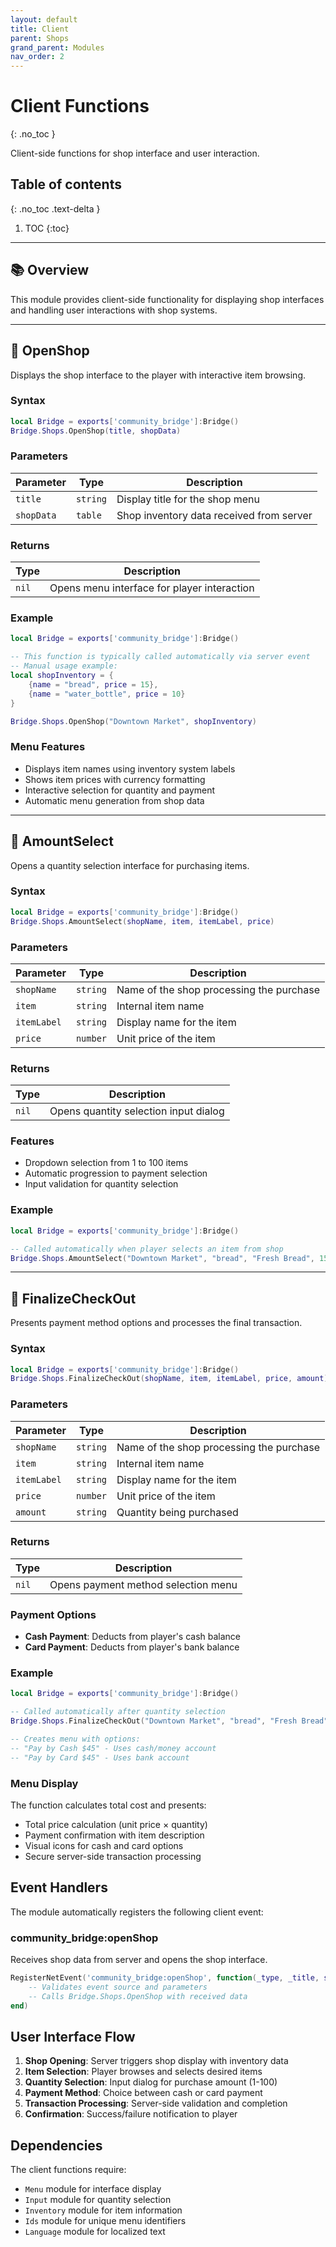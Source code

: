 ```yaml
---
layout: default
title: Client
parent: Shops
grand_parent: Modules
nav_order: 2
---
```


# Client Functions
{: .no_toc }

Client-side functions for shop interface and user interaction.

## Table of contents
{: .no_toc .text-delta }

1. TOC
{:toc}

---

## 📚 Overview

This module provides client-side functionality for displaying shop interfaces and handling user interactions with shop systems.

---

## 🔹 OpenShop

Displays the shop interface to the player with interactive item browsing.

### Syntax

```lua
local Bridge = exports['community_bridge']:Bridge()
Bridge.Shops.OpenShop(title, shopData)
```

### Parameters

| Parameter | Type | Description |
|-----------|------|-------------|
| `title` | `string` | Display title for the shop menu |
| `shopData` | `table` | Shop inventory data received from server |

### Returns

| Type | Description |
|------|-------------|
| `nil` | Opens menu interface for player interaction |

### Example

```lua
local Bridge = exports['community_bridge']:Bridge()

-- This function is typically called automatically via server event
-- Manual usage example:
local shopInventory = {
    {name = "bread", price = 15},
    {name = "water_bottle", price = 10}
}

Bridge.Shops.OpenShop("Downtown Market", shopInventory)
```

### Menu Features

- Displays item names using inventory system labels
- Shows item prices with currency formatting
- Interactive selection for quantity and payment
- Automatic menu generation from shop data

---

## 🔹 AmountSelect

Opens a quantity selection interface for purchasing items.

### Syntax

```lua
local Bridge = exports['community_bridge']:Bridge()
Bridge.Shops.AmountSelect(shopName, item, itemLabel, price)
```

### Parameters

| Parameter | Type | Description |
|-----------|------|-------------|
| `shopName` | `string` | Name of the shop processing the purchase |
| `item` | `string` | Internal item name |
| `itemLabel` | `string` | Display name for the item |
| `price` | `number` | Unit price of the item |

### Returns

| Type | Description |
|------|-------------|
| `nil` | Opens quantity selection input dialog |

### Features

- Dropdown selection from 1 to 100 items
- Automatic progression to payment selection
- Input validation for quantity selection

### Example

```lua
local Bridge = exports['community_bridge']:Bridge()

-- Called automatically when player selects an item from shop
Bridge.Shops.AmountSelect("Downtown Market", "bread", "Fresh Bread", 15)
```

---

## 🔹 FinalizeCheckOut

Presents payment method options and processes the final transaction.

### Syntax

```lua
local Bridge = exports['community_bridge']:Bridge()
Bridge.Shops.FinalizeCheckOut(shopName, item, itemLabel, price, amount)
```

### Parameters

| Parameter | Type | Description |
|-----------|------|-------------|
| `shopName` | `string` | Name of the shop processing the purchase |
| `item` | `string` | Internal item name |
| `itemLabel` | `string` | Display name for the item |
| `price` | `number` | Unit price of the item |
| `amount` | `string` | Quantity being purchased |

### Returns

| Type | Description |
|------|-------------|
| `nil` | Opens payment method selection menu |

### Payment Options

- **Cash Payment**: Deducts from player's cash balance
- **Card Payment**: Deducts from player's bank balance

### Example

```lua
local Bridge = exports['community_bridge']:Bridge()

-- Called automatically after quantity selection
Bridge.Shops.FinalizeCheckOut("Downtown Market", "bread", "Fresh Bread", 15, "3")

-- Creates menu with options:
-- "Pay by Cash $45" - Uses cash/money account
-- "Pay by Card $45" - Uses bank account
```

### Menu Display

The function calculates total cost and presents:
- Total price calculation (unit price × quantity)
- Payment confirmation with item description
- Visual icons for cash and card options
- Secure server-side transaction processing

## Event Handlers

The module automatically registers the following client event:

### community_bridge:openShop

Receives shop data from server and opens the shop interface.

```lua
RegisterNetEvent('community_bridge:openShop', function(_type, _title, shopData)
    -- Validates event source and parameters
    -- Calls Bridge.Shops.OpenShop with received data
end)
```

## User Interface Flow

1. **Shop Opening**: Server triggers shop display with inventory data
2. **Item Selection**: Player browses and selects desired items
3. **Quantity Selection**: Input dialog for purchase amount (1-100)
4. **Payment Method**: Choice between cash or card payment
5. **Transaction Processing**: Server-side validation and completion
6. **Confirmation**: Success/failure notification to player

## Dependencies

The client functions require:
- `Menu` module for interface display
- `Input` module for quantity selection
- `Inventory` module for item information
- `Ids` module for unique menu identifiers
- `Language` module for localized text
